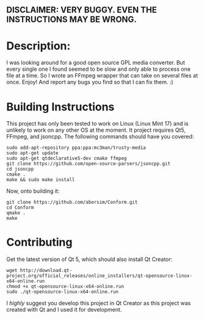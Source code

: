 ## DISCLAIMER: VERY BUGGY. EVEN THE INSTRUCTIONS MAY BE WRONG.

# Description:
I was looking around for a good open source GPL media converter. But every single one I found seemed to be slow and only able to process one file at a time. So I wrote an FFmpeg wrapper that can take on several files at once. Enjoy! And report any bugs you find so that I can fix them. :)

# Building Instructions
This project has only been tested to work on Linux (Linux Mint 17) and is unlikely to work on any other OS at the moment. It project requires Qt5, FFmpeg, and jsoncpp. The following commands should have you covered:
```
sudo add-apt-repository ppa:ppa:mc3man/trusty-media
sudo apt-get update
sudo apt-get qtdeclarative5-dev cmake ffmpeg
git clone https://github.com/open-source-parsers/jsoncpp.git
cd jsoncpp
cmake .
make && sudo make install
```
Now, onto building it:
```
git clone https://github.com/aborsim/Conform.git
cd Conform
qmake .
make
```

# Contributing
Get the latest version of Qt 5, which should also install Qt Creator:
```
wget http://download.qt-project.org/official_releases/online_installers/qt-opensource-linux-x64-online.run
chmod +x qt-opensource-linux-x64-online.run
sudo ./qt-opensource-linux-x64-online.run
```

I *highly* suggest you develop this project in Qt Creator as this project was created with Qt and I used it for development.




